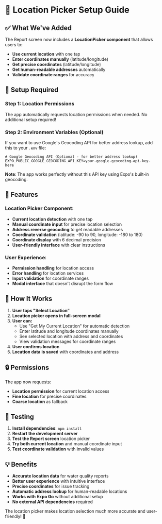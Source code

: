 # 📍 Location Picker Setup Guide

## ✅ **What We've Added**

The Report screen now includes a **LocationPicker component** that allows users to:
- **Use current location** with one tap
- **Enter coordinates manually** (latitude/longitude)
- **Get precise coordinates** (latitude/longitude)
- **Get human-readable addresses** automatically
- **Validate coordinate ranges** for accuracy

## 🔧 **Setup Required**

### **Step 1: Location Permissions**

The app automatically requests location permissions when needed. No additional setup required!

### **Step 2: Environment Variables (Optional)**

If you want to use Google's Geocoding API for better address lookup, add this to your `.env` file:

```env
# Google Geocoding API (Optional - for better address lookup)
EXPO_PUBLIC_GOOGLE_GEOCODING_API_KEY=your-google-geocoding-api-key-here
```

**Note**: The app works perfectly without this API key using Expo's built-in geocoding.

## 🎯 **Features**

### **Location Picker Component:**
- **Current location detection** with one tap
- **Manual coordinate input** for precise location selection
- **Address reverse geocoding** to get readable addresses
- **Coordinate validation** (latitude: -90 to 90, longitude: -180 to 180)
- **Coordinate display** with 6 decimal precision
- **User-friendly interface** with clear instructions

### **User Experience:**
- **Permission handling** for location access
- **Error handling** for location services
- **Input validation** for coordinate ranges
- **Modal interface** that doesn't disrupt the form flow

## 📱 **How It Works**

1. **User taps "Select Location"**
2. **Location picker opens in full-screen modal**
3. **User can:**
   - Use "Get My Current Location" for automatic detection
   - Enter latitude and longitude coordinates manually
   - See selected location with address and coordinates
   - View validation messages for coordinate ranges
4. **User confirms location**
5. **Location data is saved** with coordinates and address

## 🔒 **Permissions**

The app now requests:
- **Location permission** for current location access
- **Fine location** for precise coordinates
- **Coarse location** as fallback

## 🚀 **Testing**

1. **Install dependencies**: `npm install`
2. **Restart the development server**
3. **Test the Report screen** location picker
4. **Try both current location** and manual coordinate input
5. **Test coordinate validation** with invalid values

## 💡 **Benefits**

- **Accurate location data** for water quality reports
- **Better user experience** with intuitive interface
- **Precise coordinates** for issue tracking
- **Automatic address lookup** for human-readable locations
- **Works with Expo Go** without additional setup
- **No external API dependencies** required

The location picker makes location selection much more accurate and user-friendly! 🎉
